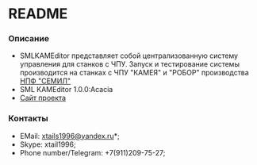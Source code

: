 # README #

### Описание ###

* SMLKAMEditor представляет собой централизованную систему управления для станков с ЧПУ. Запуск и тестирование системы производится на станках с ЧПУ "КАМЕЯ" и "РОБОР" производства [НПФ "СЕМИЛ"](https://semil.ru/)
* SML KAMEditor 1.0.0:Acacia
* [Сайт проекта](https://appsforgeinc.bitbucket.io/)

### Контакты ###

* EMail: xtails1996@yandex.ru*;
* Skype: xtail1996;
* Phone number/Telegram: +7(911)209-75-27;